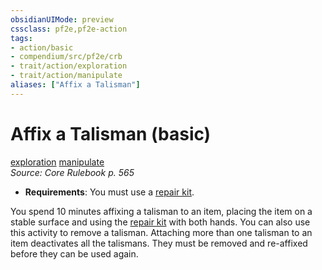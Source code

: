 ```yaml
---
obsidianUIMode: preview
cssclass: pf2e,pf2e-action
tags:
- action/basic
- compendium/src/pf2e/crb
- trait/action/exploration
- trait/action/manipulate
aliases: ["Affix a Talisman"]
---
```

# Affix a Talisman (basic)
[exploration](exploration.md)  [manipulate](manipulate.md)  
*Source: Core Rulebook p. 565*  


- **Requirements**: You must use a [repair kit](../../compendium/equipment/items/repair-kit.md).

You spend 10 minutes affixing a talisman to an item, placing the item on a stable surface and using the [repair kit](../../compendium/equipment/items/repair-kit.md) with both hands. You can also use this activity to remove a talisman. Attaching more than one talisman to an item deactivates all the talismans. They must be removed and re-affixed before they can be used again.